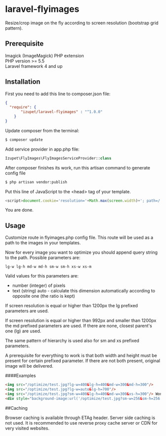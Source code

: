 # laravel-flyimages
Resize/crop image on the fly according to screen resolution (bootstrap grid pattern).

## Prerequisite

Imagick (ImageMagick) PHP extension <br>
PHP version >= 5.5 <br>
Laravel framework 4 and up

## Installation
First you need to add this line to composer.json file:
```json
{
  "require": {
       "izupet/laravel-flyimages" : "^1.0.0"
    }
}
```

Update composer from the terminal:
```bash
$ composer update
```

Add service provider in app.php file:

```php
Izupet\FlyImages\FlyImagesServiceProvider::class
```

After composer finishes its work, run this artisan command to generate config file
```bash
$ php artisan vendor:publish
```

Put this line of JavaScript to the \<head\> tag of your template.

```javascript
<script>document.cookie='resolution='+Math.max(screen.width)+'; path=/';</script>
```

You are done.

## Usage

Customize route in flyimages.php config file. This route will be used as a path to the images in your templates.

Now for every image you want to optimize you should append query string to the path. Possible parameters are:
```
lg-w lg-h md-w md-h sm-w sm-h xs-w xs-m
```

Valid values for this parameters are:

* number (integer) of pixels
* text (string) auto - calculate this dimension automatically according to opposite one (the ratio is kept)

If screen resolution is equal or higher than 1200px the lg prefixed parameters are used.

If screen resolution is equal or higher than 992px and smaller than 1200px the md prefixed parameters are used. If there are none, closest parent's one (lg) are used.   

The same pattern of hierarchy is used also for sm and xs prefixed parameters.

A prerequisite for everything to work is that both width and height must be present for certain prefixed parameter. If there are not both present, original image will be delivered.

####Examples

```html
<img src="/optimize/test.jpg?lg-w=400&lg-h=400&md-w=300&md-h=300"/>
<img src="/optimize/test.jpg?lg-w=auto&lg-h=700"/>
<img src="/optimize/test.jpg?sm-w=400&lg-h=400&md-w=300&xs-h=300"/> Wont work
<div style="background-image:url('/optimize/test.jpg?sm-w=256&sm-h=256');"></div>
```

##Caching

Browser caching is available through ETAg header. Server side caching is not used. It is recommended to use reverse proxy cache server or CDN for very visited websites.
